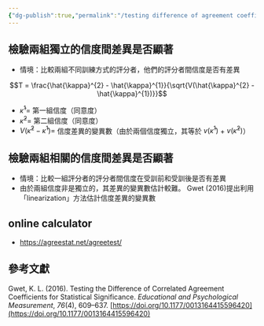 ```yaml
---
{"dg-publish":true,"permalink":"/testing difference of agreement coefficients/","title":"testing difference of agreement coefficients","tags":["statistics","agreement","reliability","guideline"],"created":"2025-03-18T14:17","updated":"2025-03-18T14:51"}
---
```



## 檢驗兩組獨立的信度間差異是否顯著

- 情境：比較兩組不同訓練方式的評分者，他們的評分者間信度是否有差異


$$T = \frac{\hat{\kappa}^{2} - \hat{\kappa}^{1}}{\sqrt{V(\hat{\kappa}^{2} - \hat{\kappa}^{1})}}$$
- $\hat{\kappa}^1 =$ 第一組信度（同意度）
- $\hat{\kappa}^2 =$ 第二組信度（同意度）
- $V(\hat{\kappa}^{2} - \hat{\kappa}^{1}) =$ 信度差異的變異數（由於兩個信度獨立，其等於 $v(\hat{\kappa}^1)$ + $v(\hat{\kappa}^2)$）

## 檢驗兩組相關的信度間差異是否顯著

- 情境：比較一組評分者的評分者間信度在受訓前和受訓後是否有差異
- 由於兩組信度非是獨立的，其差異的變異數估計較難。 Gwet (2016)提出利用「linearization」方法估計信度差異的變異數

## online calculator

- https://agreestat.net/agreetest/


## 參考文獻

Gwet, K. L. (2016). Testing the Difference of Correlated Agreement Coefficients for Statistical Significance. _Educational and Psychological Measurement_, _76_(4), 609–637. [https://doi.org/10.1177/0013164415596420](https://doi.org/10.1177/0013164415596420)